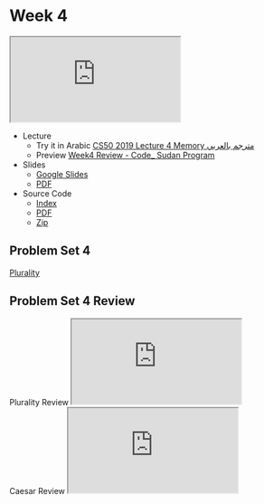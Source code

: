 # Week 4

<iframe src="https://www.youtube.com/embed/cF6YkH-8vFk"></iframe>


- Lecture
  - Try it in Arabic
    [CS50 2019 Lecture 4 Memory مترجم بالعربي](https://www.youtube.com/embed/hI67W_nFjxw)
  - Preview
     [Week4 Review - Code_ Sudan Program](https://www.youtube.com/embed/rNWRKQKPN4U)
- Slides
  - <a href="https://docs.google.com/presentation/d/1BPOm4VNOmlOLKzwOHPYR3FXEXLiJbOW3MSKdp1wMNnk/edit?usp=sharing">Google Slides</a>
  - <a href="https://cdn.cs50.net/2019/fall/lectures/4/lecture4.pdf">PDF</a>
- Source Code
  - <a href="https://cdn.cs50.net/2019/fall/lectures/4/src4/">Index</a>
  - <a href="https://cdn.cs50.net/2019/fall/lectures/4/src4.pdf">PDF</a>
  - <a href="https://cdn.cs50.net/2019/fall/lectures/4/src4.zip">Zip</a>

## Problem Set 4

[Plurality](https://lab.cs50.io/code-sudan/labs/main/pset4/Filter/)


## Problem Set 4 Review 
<div class="box" >Plurality Review  <iframe src="https://www.youtube.com/embed/S_3NvpLje3M"></iframe></div>
<div class="box" >Caesar Review  <iframe src="https://www.youtube.com/embed/3BcjXzNlT0w"></iframe></div>
